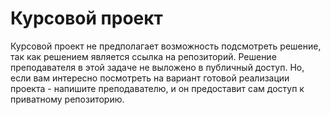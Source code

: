 # Курсовой проект

Курсовой проект не предполагает возможность подсмотреть решение, так как решением является ссылка на репозиторий.
Решение преподавателя в этой задаче не выложено в публичный доступ. Но, если вам интересно посмотреть на вариант готовой
реализации проекта - напишите преподавателю, и он предоставит сам доступ к приватному репозиторию.
